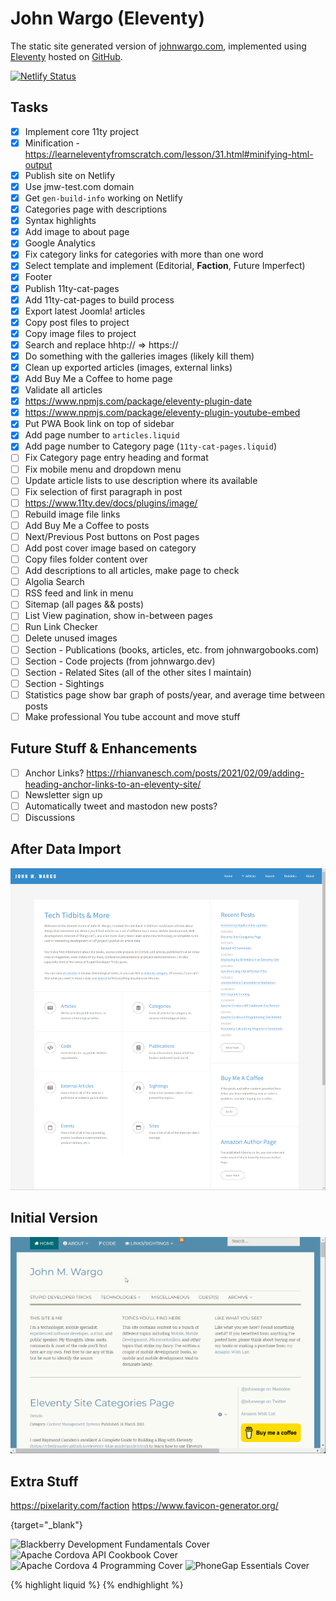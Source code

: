 # John Wargo (Eleventy)

The static site generated version of [johnwargo.com](https://johnwargo.com), implemented using [Eleventy](https://www.11ty.dev/) hosted on [GitHub](https://github.com/johnwargo/johnwargo-static-11ty).

[![Netlify Status](https://api.netlify.com/api/v1/badges/9c776198-312a-450e-a329-fbb33e7afa79/deploy-status)](https://app.netlify.com/sites/johnwargo/deploys)

## Tasks

* [x] Implement core 11ty project
* [x] Minification - https://learneleventyfromscratch.com/lesson/31.html#minifying-html-output
* [x] Publish site on Netlify
* [x] Use jmw-test.com domain
* [x] Get `gen-build-info` working on Netlify
* [x] Categories page with descriptions
* [x] Syntax highlights
* [x] Add image to about page
* [x] Google Analytics
* [x] Fix category links for categories with more than one word
* [x] Select template and implement (Editorial, **Faction**, Future Imperfect)
* [x] Footer
* [x] Publish 11ty-cat-pages
* [x] Add 11ty-cat-pages to build process
* [x] Export latest Joomla! articles
* [x] Copy post files to project
* [x] Copy image files to project
* [x] Search and replace hhtp:// => https://
* [x] Do something with the galleries images (likely kill them)
* [x] Clean up exported articles (images, external links)
* [x] Add Buy Me a Coffee to home page
* [x] Validate all articles
* [x] https://www.npmjs.com/package/eleventy-plugin-date
* [x] https://www.npmjs.com/package/eleventy-plugin-youtube-embed
* [x] Put PWA Book link on top of sidebar
* [x] Add page number to `articles.liquid`
* [x] Add page number to Category page (`11ty-cat-pages.liquid`)
* [ ] Fix Category page entry heading and format
* [ ] Fix mobile menu and dropdown menu
* [ ] Update article lists to use description where its available
* [ ] Fix selection of first paragraph in post
* [ ] https://www.11ty.dev/docs/plugins/image/
* [ ] Rebuild image file links
* [ ] Add Buy Me a Coffee to posts
* [ ] Next/Previous Post buttons on Post pages
* [ ] Add post cover image based on category
* [ ] Copy files folder content over
* [ ] Add descriptions to all articles, make page to check
* [ ] Algolia Search
* [ ] RSS feed and link in menu
* [ ] Sitemap (all pages && posts)
* [ ] List View pagination, show in-between pages
* [ ] Run Link Checker
* [ ] Delete unused images
* [ ] Section - Publications (books, articles, etc. from johnwargobooks.com)
* [ ] Section - Code projects (from johnwargo.dev)
* [ ] Section - Related Sites (all of the other sites I maintain)
* [ ] Section - Sightings
* [ ] Statistics page show bar graph of posts/year, and average time between posts
* [ ] Make professional You tube account and move stuff

## Future Stuff & Enhancements 

* [ ] Anchor Links? https://rhianvanesch.com/posts/2021/02/09/adding-heading-anchor-links-to-an-eleventy-site/
* [ ] Newsletter sign up
* [ ] Automatically tweet and mastodon new posts?
* [ ] Discussions

## After Data Import

![Home Page 20230415](images/image-02.png)

## Initial Version

![Home Page](images/image-01.png)

## Extra Stuff

https://pixelarity.com/faction
https://www.favicon-generator.org/

[](){target="_blank"}

![Blackberry Development Fundamentals Cover](/images/covers/bbdf-cover-160.png)
![Apache Cordova API Cookbook Cover](/images/covers/acac-cover-160.png)
![Apache Cordova 4 Programming Cover](/images/covers/ac4p-cover-160.png)
![PhoneGap Essentials Cover](/images/covers/phonegap-essentials-cover-160.png)

{% highlight liquid %}
{% endhighlight %}